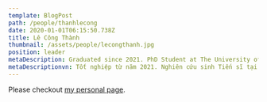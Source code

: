 ```yaml
---
template: BlogPost
path: /people/thanhlecong
date: 2020-01-01T06:15:50.738Z
title: Lê Công Thành
thumbnail: /assets/people/lecongthanh.jpg
position: leader
metaDescription: Graduated since 2021. PhD Student at The University of Melbourne. Google PhD Fellow & Amazon Applied Scientist Intern. 
metaDescriptionvn: Tốt nghiệp từ năm 2021. Nghiên cứu sinh Tiến sĩ tại Đại học Melbourne. Nghiên cứu sinh Tiến sĩ của Google & Applied Scientist Intern tại Amazon.
---
```


Please checkout [my personal page](https://thanhlecongg.github.io/).
